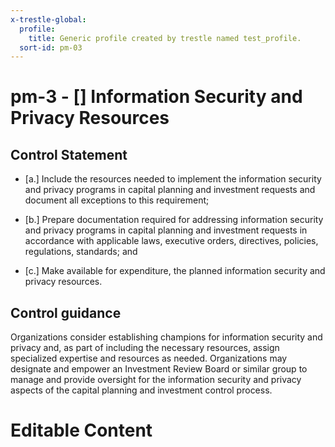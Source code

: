 ```yaml
---
x-trestle-global:
  profile:
    title: Generic profile created by trestle named test_profile.
  sort-id: pm-03
---
```


# pm-3 - \[\] Information Security and Privacy Resources

## Control Statement

- \[a.\] Include the resources needed to implement the information security and privacy programs in capital planning and investment requests and document all exceptions to this requirement;

- \[b.\] Prepare documentation required for addressing information security and privacy programs in capital planning and investment requests in accordance with applicable laws, executive orders, directives, policies, regulations, standards; and

- \[c.\] Make available for expenditure, the planned information security and privacy resources.

## Control guidance

Organizations consider establishing champions for information security and privacy and, as part of including the necessary resources, assign specialized expertise and resources as needed. Organizations may designate and empower an Investment Review Board or similar group to manage and provide oversight for the information security and privacy aspects of the capital planning and investment control process.

# Editable Content

<!-- Make additions and edits below -->
<!-- The above represents the contents of the control as received by the profile, prior to additions. -->
<!-- If the profile makes additions to the control, they will appear below. -->
<!-- The above markdown may not be edited but you may edit the content below, and/or introduce new additions to be made by the profile. -->
<!-- If there is a yaml header at the top, parameter values may be edited. Use --set-parameters to incorporate the changes during assembly. -->
<!-- The content here will then replace what is in the profile for this control, after running profile-assemble. -->
<!-- The current profile has no added parts for this control, but you may add new ones here. -->
<!-- Each addition must have a heading either of the form ## Control my_addition_name -->
<!-- or ## Part a. (where the a. refers to one of the control statement labels.) -->
<!-- "## Control" parts are new parts added after the statement part. -->
<!-- "## Part" parts are new parts added into the top-level statement part with that label. -->
<!-- Subparts may be added with nested hash levels of the form ### My Subpart Name -->
<!-- underneath the parent ## Control or ## Part being added -->
<!-- See https://ibm.github.io/compliance-trestle/tutorials/ssp_profile_catalog_authoring/ssp_profile_catalog_authoring for guidance. -->
